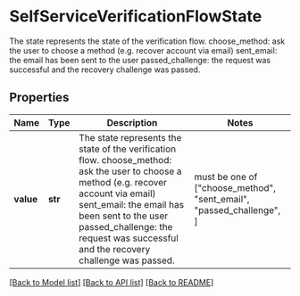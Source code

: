 # SelfServiceVerificationFlowState

The state represents the state of the verification flow.  choose_method: ask the user to choose a method (e.g. recover account via email) sent_email: the email has been sent to the user passed_challenge: the request was successful and the recovery challenge was passed.

## Properties
Name | Type | Description | Notes
------------ | ------------- | ------------- | -------------
**value** | **str** | The state represents the state of the verification flow.  choose_method: ask the user to choose a method (e.g. recover account via email) sent_email: the email has been sent to the user passed_challenge: the request was successful and the recovery challenge was passed. |  must be one of ["choose_method", "sent_email", "passed_challenge", ]

[[Back to Model list]](../README.md#documentation-for-models) [[Back to API list]](../README.md#documentation-for-api-endpoints) [[Back to README]](../README.md)


